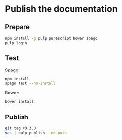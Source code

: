 # Publish the documentation

## Prepare

```sh
npm install -g pulp purescript bower spago
pulp login
```

## Test

Spago:

```sh
npm install
spago test --no-install
```

Bower:

```sh
bower install
```

## Publish

```sh
git tag v0.3.0
yes | pulp publish --no-push
```
